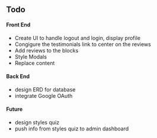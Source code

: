 ## Todo

#### Front End
* Create UI to handle logout and login, display profile
* Congigure the testimonials link to center on the reviews
* Add reviews to the blocks
* Style Modals
* Replace content

#### Back End
* design ERD for database
* integrate Google OAuth

#### Future
* design styles quiz
* push info from styles quiz to admin dashboard